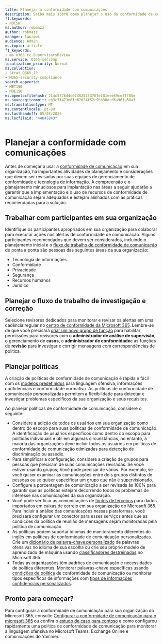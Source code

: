 ```yaml
---
title: Planejar a conformidade com comunicações
description: Saiba mais sobre como planejar o uso da conformidade de comunicação em sua organização.
f1.keywords:
- NOCSH
ms.author: robmazz
author: robmazz
manager: laurawi
audience: Admin
ms.topic: article
f1_keywords:
- ms.o365.cc.SupervisoryReview
ms.service: O365-seccomp
localization_priority: Normal
ms.collection:
- Strat_O365_IP
- M365-security-compliance
search.appverid:
- MET150
- MOE150
ms.openlocfilehash: 214c5376d4c074525253707e181eee69cefff85e
ms.sourcegitcommit: eb3c7f473e8fe62624f52c9bb38dcd6a96fa58a3
ms.translationtype: MT
ms.contentlocale: pt-BR
ms.lasthandoff: 05/05/2020
ms.locfileid: "44045843"
---
```

# <a name="plan-for-communication-compliance"></a>Planejar a conformidade com comunicações

Antes de começar a usar a [conformidade de comunicação](communication-compliance.md) em sua organização, há importantes atividades de planejamento e considerações que devem ser revisadas por suas equipes de gerenciamento de conformidade e tecnologia de informação. A compreensão e o planejamento minuciosos para implantação nas áreas a seguir ajudarão a garantir que a implementação e o uso de recursos de conformidade de comunicação sejam adequados e estejam alinhados com as práticas recomendadas para a solução.

## <a name="work-with-stakeholders-in-your-organization"></a>Trabalhar com participantes em sua organização

Identifique os participantes apropriados em sua organização para colaborar para executar ações nos alertas de conformidade de comunicação. Alguns participantes recomendados que devem ser considerados, incluindo o planejamento inicial e o [fluxo de trabalho de conformidade de comunicação](communication-compliance.md#workflow) de ponta a ponta são pessoas das seguintes áreas da sua organização:

- Tecnologia de informações
- Conformidade
- Privacidade
- Segurança
- Recursos humanos
- Jurídico

## <a name="plan-for-the-investigation-and-remediation-workflow"></a>Planejar o fluxo de trabalho de investigação e correção

Selecione revisores dedicados para monitorar e revisar os alertas em uma cadência regular no [centro de conformidade da Microsoft 365](https://compliance.microsoft.com/). Lembre-se de que você precisará [criar um novo grupo de função](communication-compliance-configure.md#step-1-required-enable-permissions-for-communication-compliance) para habilitar permissões para revisores com o **administrador de análise de supervisão**, o gerenciamento de **casos**, o **administrador de conformidade**e as funções de **revisão** para investigar e corrigir mensagens com correspondências de política.

## <a name="plan-for-policies"></a>Planejar políticas

A criação de políticas de conformidade de comunicação é rápida e fácil com os [modelos predefinidos](communication-compliance-feature-reference.md#policy-templates) para linguagem ofensiva, informações confidenciais e conformidade normativa. As políticas de conformidade de comunicação personalizadas permitem a flexibilidade para detectar e investigar problemas específicos da sua organização e seus requisitos.

Ao planejar políticas de conformidade de comunicação, considere o seguinte:

- Considere a adição de todos os usuários em sua organização como dentro do escopo para suas políticas de conformidade de comunicação. A identificação de usuários específicos como dentro do escopo para políticas individuais é útil em algumas circunstâncias, no entanto, a maioria das organizações deve incluir todos os usuários em políticas de conformidade de comunicação otimizadas para detecção de discriminação ou assédio.
- Para simplificar a configuração, considere a criação de grupos para pessoas que precisam de suas comunicações revisadas. Se você estiver usando grupos; Você pode precisar de vários. Por exemplo, se você quiser examinar as comunicações entre dois grupos distintos de pessoas ou se quiser especificar um grupo que não é supervisionado.
- Configure a porcentagem de comunicação a ser revisada às 100% para garantir que as políticas estejam decorrendo todos os problemas de interesse nas comunicações da sua organização.
- Você pode verificar as comunicações de [fontes de terceiros](communication-compliance-feature-reference.md#supported-communication-types) para dados importados em caixas de correio em sua organização do Microsoft 365. Para incluir a análise das comunicações nessas plataformas, você precisará configurar um conector para esses serviços antes que as condições da política de reunião de mensagens sejam monitoradas pela política de comunicação.
- As políticas podem suportar idiomas de monitoramento diferentes do inglês em políticas de conformidade de comunicação personalizadas. Crie um [dicionário de palavra-chave personalizado](communication-compliance-feature-reference.md#custom-keyword-dictionaries) de palavras ofensivas no idioma de sua escolha ou crie seu próprio modelo de aprendizado de máquina usando [classificadores destreinados](classifier-getting-started-with.md) no Microsoft 365.
- Todas as organizações têm padrões de comunicação e necessidades de política diferentes. Monitorar palavras-chave específicas usando [condições de política](communication-compliance-feature-reference.md#conditional-settings) de conformidade de comunicação ou monitorar tipos específicos de informações com [tipos de informações confidenciais personalizados](create-a-custom-sensitive-information-type.md).

## <a name="ready-to-get-started"></a>Pronto para começar?

Para configurar a conformidade de comunicação para sua organização do Microsoft 365, consulte [Configurar a conformidade de comunicação para o microsoft 365](communication-compliance-configure.md) ou confira o [estudo de caso para contoso](communication-compliance-case-study.md) e como configurou rapidamente uma política de conformidade de comunicação para monitorar a linguagem ofensiva no Microsoft Teams, Exchange Online e comunicações do Yammer.
